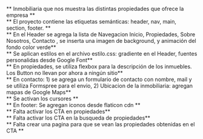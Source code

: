 ** Inmobiliaria que nos muestra las distintas propiedades que ofrece la empresa ** <br>
** El proyecto contiene las etiquetas semánticas: header, nav, main, section, footer. ** <br>
** En el Header se agrega la lista de Navegacion Inicio, Propiedades, Sobre Nosotros, Contacto , se inserta una imagen de background, y animación del fondo color verde** <br>
** Se aplican estilos en el archivo estilo.css: gradiente en el Header, fuentes personalidas desde Google Font** <br>
** En propiedades, se utiliza flexbox para la descripción de los inmuebles. Los Button no llevan por ahora a ningún sitio** <br>
** En contacto: 1) se agrega un formulario de contacto con nombre, mail y se utiliza Formspree para el envio, 2) Ubicacion de la inmobiliaria: agregan mapas de Google Maps** <br>
** Se activan los cursores ** <br>
** En footer: Se agregan iconos desde flaticon cdn ** <br>
** Falta activar los CTA en propiedades** <br>
** Falta activar los CTA en la busqueda de propiedades** <br>
** Falta crear una pagina para que se vean las propiedades obtenidas en el CTA ** <br>
